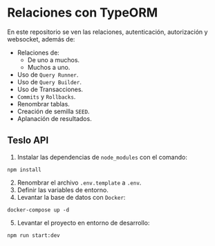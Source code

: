 # Relaciones con TypeORM

En este repositorio se ven las relaciones, autenticación, autorización y websocket, además de: 

- Relaciones de: 
    - De uno a muchos. 
    - Muchos a uno.
- Uso de `Query Runner`.
- Uso de `Query Builder`.
- Uso de Transacciones.
- `Commits` y `Rollbacks`.
- Renombrar tablas.
- Creación de semilla `SEED`.
- Aplanación de resultados.

## Teslo API
1. Instalar las dependencias de `node_modules` con el comando:
```
npm install
```
2. Renombrar el archivo `.env.template` a `.env`.
3. Definir las variables de entorno.
4. Levantar la base de datos con `Docker`:
```
docker-compose up -d
``` 
5. Levantar el proyecto en entorno de desarrollo: 
```
npm run start:dev
``` 
